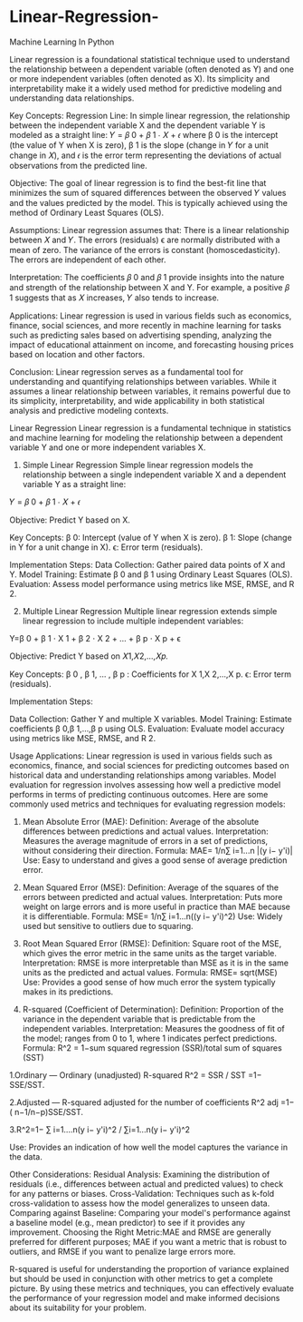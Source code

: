 # Linear-Regression-
Machine Learning  In Python


Linear regression is a foundational statistical technique used to understand the relationship between a dependent variable (often denoted as Y) and one or more independent variables (often denoted as X). Its simplicity and interpretability make it a widely used method for predictive modeling and understanding data relationships.

Key Concepts:
Regression Line: In simple linear regression, the relationship between the independent variable X and the dependent variable 
Y is modeled as a straight line:
𝑌 = 𝛽 0 + 𝛽 1 ⋅ 𝑋 + 𝜖
where β 0 is the intercept (the value of Y when X is zero), β 1 is the slope (change in 𝑌 for a unit change in 𝑋), and 𝜖 is the error term representing the deviations of actual observations from the predicted line.


Objective: The goal of linear regression is to find the best-fit line that minimizes the sum of squared differences between the observed 𝑌 values and the values predicted by the model. This is typically achieved using the method of Ordinary Least Squares (OLS).

Assumptions: Linear regression assumes that:
There is a linear relationship between 𝑋 and 𝑌.
The errors (residuals) ϵ are normally distributed with a mean of zero.
The variance of the errors is constant (homoscedasticity).
The errors are independent of each other.


Interpretation: The coefficients 𝛽 0 and 𝛽 1 provide insights into the nature and strength of the relationship between X and Y. 
For example, a positive 𝛽 1 suggests that as  𝑋 increases, 𝑌 also tends to increase.

Applications: Linear regression is used in various fields such as economics, finance, social sciences, and more recently in machine learning for tasks such as predicting sales based on advertising spending, analyzing the impact of educational attainment on income, and forecasting housing prices based on location and other factors.

Conclusion:
Linear regression serves as a fundamental tool for understanding and quantifying relationships between variables. While it assumes a linear relationship between variables, it remains powerful due to its simplicity, interpretability, and wide applicability in both statistical analysis and predictive modeling contexts.


Linear Regression
Linear regression is a fundamental technique in statistics and machine learning for modeling the relationship between a dependent variable Y and one or more independent variables X.

1. Simple Linear Regression
Simple linear regression models the relationship between a single independent variable X and a dependent variable Y as a straight line:

𝑌 = 𝛽 0 + 𝛽 1 ⋅ 𝑋 + 𝜖

Objective: Predict Y based on X.

Key Concepts:
β 0: Intercept (value of Y when X is zero).
β 1: Slope (change in Y for a unit change in X).
ϵ: Error term (residuals).

Implementation Steps:
Data Collection: Gather paired data points of X and Y.
Model Training: Estimate β 0 and β 1 using Ordinary Least Squares (OLS).
Evaluation: Assess model performance using metrics like MSE, RMSE, and R 2.

2. Multiple Linear Regression
Multiple linear regression extends simple linear regression to include multiple independent variables:

Y=β 0 + β 1 ⋅ X 1 + β 2 ⋅ X 2 + … + β p ⋅ X p + ϵ

Objective: Predict Y based on 𝑋1,𝑋2,…,𝑋𝑝.

Key Concepts:
β 0 , β 1, … , β p : Coefficients for X 1,X 2,…,X p.
ϵ: Error term (residuals).

Implementation Steps:

Data Collection: Gather Y and multiple X variables.
Model Training: Estimate coefficients β 0,β 1,…,β p using OLS.
Evaluation: Evaluate model accuracy using metrics like MSE, RMSE, and R 2.


Usage
Applications: Linear regression is used in various fields such as economics, finance, and social sciences for predicting outcomes based on historical data and understanding relationships among variables.
Model evaluation for regression involves assessing how well a predictive model performs in terms of predicting continuous outcomes. Here are some commonly used metrics and techniques for evaluating regression models:

1. Mean Absolute Error (MAE):
Definition: Average of the absolute differences between predictions and actual values.
Interpretation: Measures the average magnitude of errors in a set of predictions, without considering their direction.
Formula: MAE= 1/n∑ i=1...n |(y i− y'i)|
Use: Easy to understand and gives a good sense of average prediction error.

3. Mean Squared Error (MSE):
Definition: Average of the squares of the errors between predicted and actual values.
Interpretation: Puts more weight on large errors and is more useful in practice than MAE because it is differentiable.
Formula: MSE= 1/n∑ i=1...n((y i− y'i)^2)
Use: Widely used but sensitive to outliers due to squaring.


3. Root Mean Squared Error (RMSE):
Definition: Square root of the MSE, which gives the error metric in the same units as the target variable.
Interpretation: RMSE is more interpretable than MSE as it is in the same units as the predicted and actual values.
Formula: RMSE= sqrt(MSE)
Use: Provides a good sense of how much error the system typically makes in its predictions.


4. R-squared (Coefficient of Determination):
Definition: Proportion of the variance in the dependent variable that is predictable from the independent variables.
Interpretation: Measures the goodness of fit of the model; ranges from 0 to 1, where 1 indicates perfect predictions.
Formula: R^2 = 1−sum squared regression (SSR)/total sum of squares (SST)

1.Ordinary — Ordinary (unadjusted) R-squared
R^2 =  SSR / SST  =1−  SSE/SST.

2.Adjusted — R-squared adjusted for the number of coefficients
R^2 adj  =1−( n−1/n−p)SSE/SST.

3.R^2=1− ∑ i=1....n(y i− y'i)^2 / ∑i=1...n(y i− y'i)^2
 
Use: Provides an indication of how well the model captures the variance in the data.


Other Considerations:
Residual Analysis: Examining the distribution of residuals (i.e., differences between actual and predicted values) to check for any patterns or biases.
Cross-Validation: Techniques such as k-fold cross-validation to assess how the model generalizes to unseen data.
Comparing against Baseline: Comparing your model's performance against a baseline model (e.g., mean predictor) to see if it provides any improvement.
Choosing the Right Metric:MAE and RMSE are generally preferred for different purposes; MAE if you want a metric that is robust to outliers, and RMSE if you want to penalize large errors more.


R-squared is useful for understanding the proportion of variance explained but should be used in conjunction with other metrics to get a complete picture.
By using these metrics and techniques, you can effectively evaluate the performance of your regression model and make informed decisions about its suitability for your problem.



